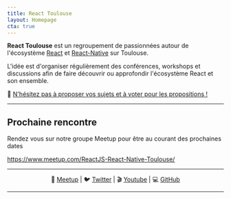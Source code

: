 ```yaml
---
title: React Toulouse
layout: Homepage
cta: true
---
```


**React Toulouse** est un regroupement de passionnées autour de l'écosystème
[React](https://facebook.github.io/react) et [React-Native](https://facebook.github.io/react-native) sur Toulouse.

L'idée est d'organiser régulièrement des conférences, workshops et discussions
afin de faire découvrir ou approfondir l'écosystème React et son ensemble.

📢 [N'hésitez pas à proposer vos sujets et à voter pour les propositions !](https://github.com/MoOx/react-toulouse/issues)

---

## Prochaine rencontre

Rendez vous sur notre groupe Meetup pour être au courant des prochaines dates

<https://www.meetup.com/ReactJS-React-Native-Toulouse/>

---

<center>

📅 [Meetup](https://meetup.com/ReactJS-React-Native-Toulouse)
|
🐦 [Twitter](https://twitter.com/ReactToulouse)
|
🎬 [Youtube](https://www.youtube.com/channel/UCcTrYHzB_36Mr0kXf78Kjzw)
|
💻 [GitHub](https://github.com/MoOx/react-toulouse)

</center>

---
